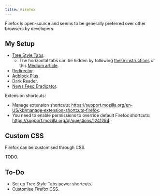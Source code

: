```yaml
---
title: Firefox
---
```


Firefox is open-source and seems to be generally preferred over other browsers by developers.


## My Setup
- [Tree Style Tabs](https://addons.mozilla.org/en-US/firefox/addon/tree-style-tab/).
	- The horizontal tabs can be hidden by following [these instructions](https://github.com/piroor/treestyletab/wiki/Code-snippets-for-custom-style-rules#on-firefox-69-and-later) or this [Medium article](https://medium.com/@Aenon/firefox-hide-native-tabs-and-titlebar-f0b00bdbb88b).
- [Redirector](https://addons.mozilla.org/en-US/firefox/addon/redirector/).
- [Adblock Plus](https://addons.mozilla.org/en-US/firefox/addon/adblock-plus/).
- Dark Reader.
- [News Feed Eradicator](https://addons.mozilla.org/en-US/firefox/addon/news-feed-eradicator/).

Extension shortcuts:
- Manage extension shortcuts: https://support.mozilla.org/en-US/kb/manage-extension-shortcuts-firefox.
- You need to enable permissions to override default Firefox shortcuts: https://support.mozilla.org/gl/questions/1241294.

## Custom CSS
Firefox can be customised through CSS. 

TODO.

## To-Do
- Set up Tree Style Tabs power shortcuts.
- Customise Firefox CSS.
